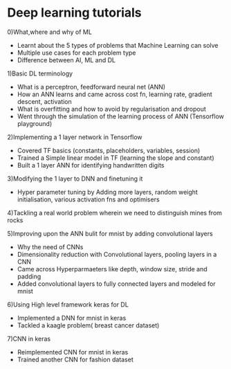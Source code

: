 # Deep learning tutorials
0)What,where and why of ML
- Learnt about the 5 types of problems that Machine Learning can solve
- Multiple use cases for each problem type
- Difference between AI, ML and DL
 
1)Basic DL terminology 
- What is a perceptron, feedforward neural net (ANN)
- How an ANN learns and came across cost fn, learning rate, gradient descent, activation
- What is overfitting and how to avoid by regularisation and dropout
- Went through the simulation of the learning process of ANN (Tensorflow playground)

2)Implementing a 1 layer network in Tensorflow
  - Covered TF basics (constants, placeholders, variables, session)
  - Trained a Simple linear model in TF (learning the slope and constant)  
  - Built a 1 layer ANN for identifying handwritten digits
  
3)Modifying the 1 layer to DNN and finetuning it
 - Hyper parameter tuning by Adding more layers, random weight initialisation, various activation fns and optimisers 

4)Tackling a real world problem wherein we need to distinguish mines from rocks

5)Improving upon the ANN bulit for mnist by adding convolutional layers
- Why the need of CNNs
- Dimensionality reduction with Convolutional layers, pooling layers in a CNN
- Came across Hyperparmaeters like depth, window size, stride and padding
- Added convolutional layers to fully connected layers and modeled for mnist

6)Using High level framework keras for DL
- Implemented a DNN for mnist in keras
- Tackled a kaagle problem( breast cancer dataset)

7)CNN in keras
- Reimplemented CNN for mnist in keras
- Trained another CNN for fashion dataset

